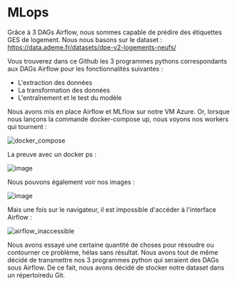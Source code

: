 # MLops

Grâce à 3 DAGs Airflow, nous sommes capable de prédire des étiquettes GES de logement.
Nous nous basons sur le dataset : https://data.ademe.fr/datasets/dpe-v2-logements-neufs/ 


Vous trouverez dans ce Github les 3 programmes pythons correspondants aux DAGs Airflow pour les fonctionnalités suivantes :
- L'extraction des données
- La transformation des données
- L'entraînement et le test du modèle

Nous avons mis en place Airflow et MLflow sur notre VM Azure. Or, lorsque nous lançons la commande docker-compose up, nous voyons nos workers qui tournent :


![docker_compose](https://github.com/axelToussenel/MLops/assets/91553182/182ff27c-b012-4d7e-9a49-75316ca84918)


La preuve avec un docker ps :


![image](https://github.com/axelToussenel/MLops/assets/91553182/9179ca95-b9e9-4a47-aac3-f48d39771319)


Nous pouvons également voir nos images :


![image](https://github.com/axelToussenel/MLops/assets/91553182/84ee8f31-f4c5-4a8d-be82-b7388582b33c)


Mais une fois sur le navigateur, il est impossible d'accéder à l'interface Airflow :


![airflow_inaccessible](https://github.com/axelToussenel/MLops/assets/91553182/99c215b0-40a3-4582-8c05-97bd9a3beaae)


Nous avons essayé une certaine quantité de choses pour résoudre ou contourner ce problème, hélas sans résultat. Nous avons tout de même décidé de transmettre nos 3 programmes python qui seraient des DAGs sous Airflow. De ce fait, nous avons décidé de stocker notre dataset dans un répertoiredu Git.
